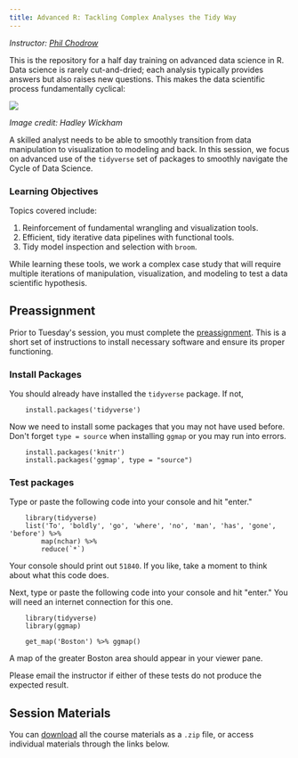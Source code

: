 ```yaml
---
title: Advanced R: Tackling Complex Analyses the Tidy Way
---
```


*Instructor: [Phil Chodrow](https://philchodrow.github.io/)*

This is the repository for a half day training on advanced data science in R. Data science is rarely cut-and-dried; each analysis typically provides answers but also raises new questions. This makes the data scientific process fundamentally cyclical:

![](http://r4ds.had.co.nz/diagrams/data-science.png)

*Image credit: Hadley Wickham*

A skilled analyst needs to be able to smoothly transition from data manipulation to visualization to modeling and back. In this session, we focus on advanced use of the `tidyverse` set of packages to smoothly navigate the Cycle of Data Science. 

### Learning Objectives 

Topics covered include:

1. Reinforcement of fundamental wrangling and visualization tools. 
2. Efficient, tidy iterative data pipelines with functional tools. 
3. Tidy model inspection and selection with `broom`. 

While learning these tools, we work a complex case study that will require multiple iterations of manipulation, visualization, and modeling to test a data scientific hypothesis. 

## Preassignment

Prior to Tuesday's session, you must complete the [preassignment](https://philchodrow.github.io/mban_orientation/data_science_intro/preassignment/preassignment.html). This is a short set of instructions to install necessary software and ensure its proper functioning. 

### Install Packages

You should already have installed the `tidyverse` package. If not, 

```{r}
    install.packages('tidyverse')
```

Now we need to install some packages that you may not have used before. Don't forget `type = source` when installing `ggmap` or you may run into errors. 

```{r}
    install.packages('knitr')
    install.packages('ggmap', type = "source")
```

### Test packages

Type or paste the following code into your console and hit "enter." 

```{r}
    library(tidyverse)
    list('To', 'boldly', 'go', 'where', 'no', 'man', 'has', 'gone', 'before') %>% 
        map(nchar) %>% 
        reduce(`*`)
```

Your console should print out `51840`. If you like, take a moment to think about what this code does. 

Next, type or paste the following code into your console and hit "enter." You will need an internet connection for this one. 

```{r}
    library(tidyverse)
    library(ggmap)

    get_map('Boston') %>% ggmap()
```   

A map of the greater Boston area should appear in your viewer pane. 

Please email the instructor if either of these tests do not produce the expected result. 

## Session Materials

You can [download](https://github.com/PhilChodrow/mban_orientation/archive/master.zip) all the course materials as a `.zip` file, or access individual materials through the links below. 

